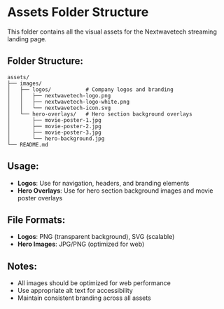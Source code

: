 # Assets Folder Structure

This folder contains all the visual assets for the Nextwavetech streaming landing page.

## Folder Structure:
```
assets/
├── images/
│   ├── logos/           # Company logos and branding
│   │   ├── nextwavetech-logo.png
│   │   ├── nextwavetech-logo-white.png
│   │   └── nextwavetech-icon.svg
│   └── hero-overlays/   # Hero section background overlays
│       ├── movie-poster-1.jpg
│       ├── movie-poster-2.jpg
│       ├── movie-poster-3.jpg
│       └── hero-background.jpg
└── README.md
```

## Usage:
- **Logos**: Use for navigation, headers, and branding elements
- **Hero Overlays**: Use for hero section background images and movie poster overlays

## File Formats:
- **Logos**: PNG (transparent background), SVG (scalable)
- **Hero Images**: JPG/PNG (optimized for web)

## Notes:
- All images should be optimized for web performance
- Use appropriate alt text for accessibility
- Maintain consistent branding across all assets

















